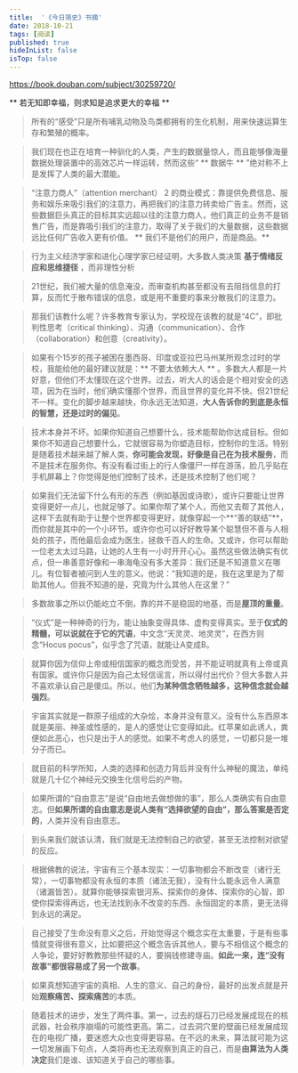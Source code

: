 ```yaml
---
title:  '《今日简史》书摘'
date: 2018-10-21 
tags: [阅读]
published: true
hideInList: false
isTop: false
---
```


<https://book.douban.com/subject/30259720/>

** 若无知即幸福，则求知是追求更大的幸福 **

> 所有的“感受”只是所有哺乳动物及鸟类都拥有的生化机制，用来快速运算生存和繁殖的概率。

> 我们现在也正在培育一种驯化的人类，产生的数据量惊人，而且能够像海量数据处理装置中的高效芯片一样运转，然而这些“ ** 数据牛 ** ”绝对称不上是发挥了人类的最大潜能。

> “注意力商人”（attention merchant） 2 的商业模式：靠提供免费信息、服务和娱乐来吸引我们的注意力，再把我们的注意力转卖给广告主。然而，这些数据巨头真正的目标其实远超以往的注意力商人，他们真正的业务不是销售广告，而是靠吸引我们的注意力，取得了关于我们的大量数据，这些数据远比任何广告收入更有价值。 ** 我们不是他们的用户，而是商品。**

<!--more-->

> 行为主义经济学家和进化心理学家已经证明，大多数人类决策 **基于情绪反应和思维捷径** ，而非理性分析

> 21世纪，我们被大量的信息淹没，而审查机构甚至都没有去阻挡信息的打算，反而忙于散布错误的信息，或是用不重要的事来分散我们的注意力。

> 那我们该教什么呢？许多教育专家认为，学校现在该教的就是“4C”，即批判性思考（critical thinking）、沟通（communication）、合作（collaboration）和创意（creativity）。 

> 如果有个15岁的孩子被困在墨西哥、印度或亚拉巴马州某所观念过时的学校，我能给他的最好建议就是：** 不要太依赖大人 ** 。多数大人都是一片好意，但他们不太懂现在这个世界。过去，听大人的话会是个相对安全的选项，因为在当时，他们确实懂那个世界，而且世界的变化并不快。但21世纪不一样。变化的脚步越来越快，你永远无法知道，**大人告诉你的到底是永恒的智慧，还是过时的偏见**。

> 技术本身并不坏。如果你知道自己想要什么，技术能帮助你达成目标。但如果你不知道自己想要什么，它就很容易为你塑造目标，控制你的生活。特别是随着技术越来越了解人类，**你可能会发现，好像是自己在为技术服务**，而不是技术在服务你。有没有看过街上的行人像僵尸一样在游荡，脸几乎贴在手机屏幕上？你觉得是他们控制了技术，还是技术控制了他们呢？

> 如果我们无法留下什么有形的东西（例如基因或诗歌），或许只要能让世界变得更好一点儿，也就足够了。如果你帮了某个人，而他又去帮了其他人，这样下去就有助于让整个世界都变得更好，就像穿起一个**“善的联结”**，而你就是其中的一个小环节。或许你也可以好好教导某个聪慧但不善与人相处的孩子，而他最后会成为医生，拯救千百人的生命。又或许，你可以帮助一位老太太过马路，让她的人生有一小时开开心心。虽然这些做法确实有优点，但一串善意好像和一串海龟没有多大差异：我们还是不知道意义在哪儿。有位智者被问到人生的意义。他说：“我知道的是，我在这里是为了帮助其他人。但我不知道的是，究竟为什么其他人在这里？”

> 多数故事之所以仍能屹立不倒，靠的并不是稳固的地基，而是**屋顶的重量**。

> “仪式”是一种神奇的行为，能让抽象变得具体、虚构变得真实。至于**仪式的精髓，可以说就在于它的咒语**，中文念“天灵灵、地灵灵”，在西方则念“Hocus pocus”，似乎念了咒语，就能让A变成B。

> 就算你因为信仰上帝或相信国家的概念而受苦，并不能证明就真有上帝或真有国家。或许你只是因为自己太轻信谣言，所以得付出代价？但大多数人并不喜欢承认自己是傻瓜。所以，他们**为某种信念牺牲越多，这种信念就会越强烈**。

> 宇宙其实就是一群原子组成的大杂烩，本身并没有意义。没有什么东西原本就是美丽、神圣或性感的，是人的感觉让它变得如此。红苹果如此诱人，粪便如此恶心，也只是出于人的感觉。如果不考虑人的感觉，一切都只是一堆分子而已。

> 就目前的科学所知，人类的选择和创造力背后并没有什么神秘的魔法，单纯就是几十亿个神经元交换生化信号后的产物。

> 如果所谓的“自由意志”是说“自由地去做想做的事”，那么人类确实有自由意志。但**如果所谓的自由意志是说人类有“选择欲望的自由”，那么答案是否定的**，人类并没有自由意志。

> 到头来我们就该认清，我们就是无法控制自己的欲望，甚至无法控制对欲望的反应。

> 根据佛教的说法，宇宙有三个基本现实：一切事物都会不断改变（诸行无常），一切事物都没有永恒的本质（诸法无我），没有什么能永远令人满意（诸漏皆苦）。就算你能够探索银河系、探索你的身体、探索你的心智，即使你探索得再远，也无法找到永不改变的东西、永恒固定的本质，更无法得到永远的满足。

> 自己接受了生命没有意义之后，开始觉得这个概念实在太重要，于是有些事情就变得很有意义，比如要把这个概念告诉其他人，要与不相信这个概念的人争论，要好好教教那些怀疑的人，要捐钱修建寺庙。**如此一来，连“没有故事”都很容易成了另一个故事**。

> 如果真想知道宇宙的真相、人生的意义、自己的身份，最好的出发点就是开始**观察痛苦、探索痛苦**的本质。

> 随着技术的进步，发生了两件事。第一，过去的燧石刀已经发展成现在的核武器，社会秩序崩塌的可能性更高。第二，过去洞穴里的壁画已经发展成现在的电视广播，要迷惑大众也变得更容易。在不远的未来，算法就可能为这一切发展画下句点，人类将再也无法观察到真正的自己，而是**由算法为人类决定**我们是谁、该知道关于自己的哪些事。
